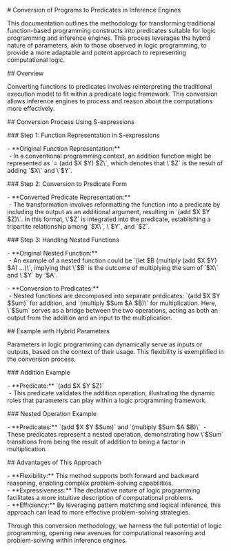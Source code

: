 \# Conversion of Programs to Predicates in Inference Engines

This documentation outlines the methodology for transforming traditional function-based programming constructs into predicates suitable for logic programming and inference engines. This process leverages the hybrid nature of parameters, akin to those observed in logic programming, to provide a more adaptable and potent approach to representing computational logic.

\## Overview

Converting functions to predicates involves reinterpreting the traditional execution model to fit within a predicate logic framework. This conversion allows inference engines to process and reason about the computations more effectively.

\## Conversion Process Using S-expressions

\### Step 1: Function Representation in S-expressions

\- \*\*Original Function Representation:\*\*  
 - In a conventional programming context, an addition function might be represented as \`= (add $X $Y) $Z\`, which denotes that \`$Z\` is the result of adding \`$X\` and \`$Y\`.

\### Step 2: Conversion to Predicate Form

\- \*\*Converted Predicate Representation:\*\*  
 - The transformation involves reformatting the function into a predicate by including the output as an additional argument, resulting in \`(add $X $Y $Z)\`. In this format, \`$Z\` is integrated into the predicate, establishing a tripartite relationship among \`$X\`, \`$Y\`, and \`$Z\`.

\### Step 3: Handling Nested Functions

\- \*\*Original Nested Function:\*\*  
 - An example of a nested function could be \`(let $B (multiply (add $X $Y) $A) ...)\`, implying that \`$B\` is the outcome of multiplying the sum of \`$X\` and \`$Y\` by \`$A\`.

\- \*\*Conversion to Predicates:\*\*  
 - Nested functions are decomposed into separate predicates: \`(add $X $Y $Sum)\` for addition, and \`(multiply $Sum $A $B)\` for multiplication. Here, \`$Sum\` serves as a bridge between the two operations, acting as both an output from the addition and an input to the multiplication.

\## Example with Hybrid Parameters

Parameters in logic programming can dynamically serve as inputs or outputs, based on the context of their usage. This flexibility is exemplified in the conversion process.

\### Addition Example

\- \*\*Predicate:\*\* \`(add $X $Y $Z)\`  
 - This predicate validates the addition operation, illustrating the dynamic roles that parameters can play within a logic programming framework.

\### Nested Operation Example

\- \*\*Predicates:\*\* \`(add $X $Y $Sum)\` and \`(multiply $Sum $A $B)\`  
 - These predicates represent a nested operation, demonstrating how \`$Sum\` transitions from being the result of addition to being a factor in multiplication.

\## Advantages of This Approach

\- \*\*Flexibility:\*\* This method supports both forward and backward reasoning, enabling complex problem-solving capabilities.  
\- \*\*Expressiveness:\*\* The declarative nature of logic programming facilitates a more intuitive description of computational problems.  
\- \*\*Efficiency:\*\* By leveraging pattern matching and logical inference, this approach can lead to more effective problem-solving strategies.

Through this conversion methodology, we harness the full potential of logic programming, opening new avenues for computational reasoning and problem-solving within inference engines.
